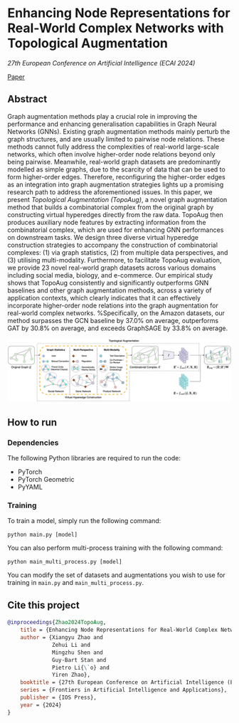 # Enhancing Node Representations for Real-World Complex Networks with Topological Augmentation

*27th European Conference on Artificial Intelligence (ECAI 2024)*

[Paper](https://arxiv.org/abs/2402.13033)

## Abstract

Graph augmentation methods play a crucial role in improving the performance and enhancing generalisation capabilities in Graph Neural Networks (GNNs). Existing graph augmentation methods mainly perturb the graph structures, and are usually limited to pairwise node relations. These methods cannot fully address the complexities of real-world large-scale networks, which often involve higher-order node relations beyond only being pairwise. Meanwhile, real-world graph datasets are predominantly modelled as simple graphs, due to the scarcity of data that can be used to form higher-order edges. Therefore, reconfiguring the higher-order edges as an integration into graph augmentation strategies lights up a promising research path to address the aforementioned issues. In this paper, we present *Topological Augmentation (TopoAug)*, a novel graph augmentation method that builds a combinatorial complex from the original graph by constructing virtual hyperedges directly from the raw data. TopoAug then produces auxiliary node features by extracting information from the combinatorial complex, which are used for enhancing GNN performances on downstream tasks. We design three diverse virtual hyperedge construction strategies to accompany the construction of combinatorial complexes: (1) via graph statistics, (2) from multiple data perspectives, and (3) utilising multi-modality. Furthermore, to facilitate TopoAug evaluation, we provide 23 novel real-world graph datasets across various domains including social media, biology, and e-commerce. Our empirical study shows that TopoAug consistently and significantly outperforms GNN baselines and other graph augmentation methods, across a variety of application contexts, which clearly indicates that it can effectively incorporate higher-order node relations into the graph augmentation for real-world complex networks. %Specifically, on the Amazon datasets, our method surpasses the GCN baseline by 37.0% on average, outperforms GAT by 30.8% on average, and exceeds GraphSAGE by 33.8% on average.

![](./.TopoAug-architecture.png)

## How to run

### Dependencies

The following Python libraries are required to run the code:

* PyTorch
* PyTorch Geometric
* PyYAML

### Training

To train a model, simply run the following command:

    python main.py [model]

You can also perform multi-process training with the following command:

    python main_multi_process.py [model]

You can modify the set of datasets and augmentations you wish to use for training in `main.py` and `main_multi_process.py`.
    
## Cite this project

```bibtex
@inproceedings{Zhao2024TopoAug,
    title = {Enhancing Node Representations for Real-World Complex Networks with Topological Augmentation},
    author = {Xiangyu Zhao and 
              Zehui Li and 
              Mingzhu Shen and
              Guy-Bart Stan and
              Pietro Li{\`o} and
              Yiren Zhao},
    booktitle = {27th European Conference on Artificial Intelligence (ECAI 2024)},
    series = {Frontiers in Artificial Intelligence and Applications},
    publisher = {IOS Press},
    year = {2024}
}
```
